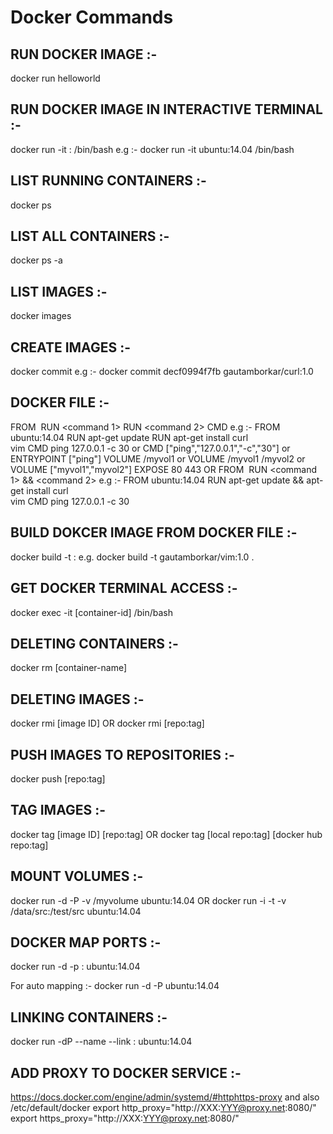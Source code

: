# Docker Commands

RUN DOCKER IMAGE :-
---------------------
docker run helloworld

RUN DOCKER IMAGE IN INTERACTIVE TERMINAL :-
--------------------------------------------
docker run -it <image-name>:<tag> /bin/bash
	e.g :- docker run -it ubuntu:14.04 /bin/bash
	
LIST RUNNING CONTAINERS :-
----------------------------
docker ps

LIST ALL CONTAINERS :-
----------------------------
docker ps -a

LIST IMAGES :-
---------------
docker images

CREATE IMAGES :-
-------------------
docker commit <container-id> <repository>
	e.g :- docker commit decf0994f7fb gautamborkar/curl:1.0
	
DOCKER FILE :-
-------------------	
FROM <image>
RUN <command 1>
RUN <command 2>
CMD <command>
	e.g :- FROM ubuntu:14.04
		   RUN apt-get update
		   RUN apt-get install curl \
							   vim
		   CMD ping 127.0.0.1 -c 30 or CMD ["ping","127.0.0.1","-c","30"] or ENTRYPOINT ["ping"]
		   VOLUME /myvol1 or VOLUME /myvol1 /myvol2  or VOLUME ["myvol1","myvol2"]
		   EXPOSE 80 443
	OR 
FROM <image>
RUN <command 1> && <command 2>
	e.g :- FROM ubuntu:14.04
		   RUN apt-get update && apt-get install curl \
							                     vim
           CMD ping 127.0.0.1 -c 30												 
												 
BUILD DOKCER IMAGE FROM DOCKER FILE :-
-----------------------------------------
docker build -t <repository>:<tag> <path>
	e.g. docker build -t gautamborkar/vim:1.0 .
	
GET DOCKER TERMINAL ACCESS :-
---------------------------------
docker exec -it [container-id]	/bin/bash

DELETING CONTAINERS :-
-----------------------
docker rm [container-name]

DELETING IMAGES :-
-------------------
docker rmi [image ID]
	OR
docker rmi [repo:tag]

PUSH IMAGES TO REPOSITORIES :-
-------------------------------
docker push [repo:tag]

TAG IMAGES :-
-------------------------------
docker tag [image ID] [repo:tag]
	OR
docker tag [local repo:tag]	[docker hub repo:tag]

MOUNT VOLUMES :-
-----------------
docker run -d -P -v /myvolume ubuntu:14.04
	OR
docker run -i -t -v /data/src:/test/src ubuntu:14.04	

DOCKER MAP PORTS :-
---------------------
docker run -d -p <host-port>:<container-port> ubuntu:14.04

For auto mapping :-
docker run -d -P ubuntu:14.04

LINKING CONTAINERS :-
-----------------------
docker run -dP --name <container-name> --link <container-name-1>:<alais> ubuntu:14.04
	
ADD PROXY TO DOCKER SERVICE :-
--------------------------------
https://docs.docker.com/engine/admin/systemd/#httphttps-proxy
and also
	/etc/default/docker 
	export http_proxy="http://XXX:YYY@proxy.net:8080/"
	export https_proxy="http://XXX:YYY@proxy.net:8080/"

